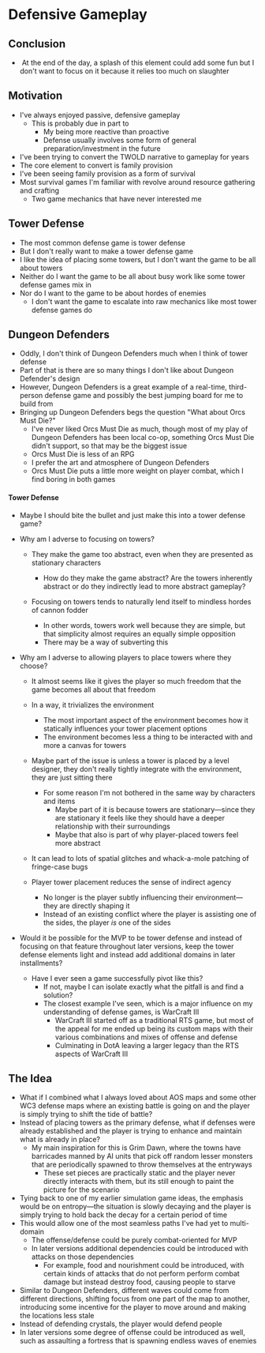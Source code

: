 # Defensive Gameplay

## Conclusion

*  At the end of the day, a splash of this element could add some fun but I don't want to focus on it because it relies too much on slaughter

## Motivation

* I've always enjoyed passive, defensive gameplay
  * This is probably due in part to
    * My being more reactive than proactive
    * Defense usually involves some form of general preparation/investment in the future
* I've been trying to convert the TWOLD narrative to gameplay for years
* The core element to convert is family provision
* I've been seeing family provision as a form of survival
* Most survival games I'm familiar with revolve around resource gathering and crafting
  * Two game mechanics that have never interested me

## Tower Defense

* The most common defense game is tower defense
* But I don't really want to make a tower defense game
* I like the idea of placing some towers, but I don't want the game to be all about towers
* Neither do I want the game to be all about busy work like some tower defense games mix in
* Nor do I want to the game to be about hordes of enemies
  * I don't want the game to escalate into raw mechanics like most tower defense games do

## Dungeon Defenders

* Oddly, I don't think of Dungeon Defenders much when I think of tower defense
* Part of that is there are so many things I don't like about Dungeon Defender's design
* However, Dungeon Defenders is a great example of a real-time, third-person defense game and possibly the best jumping board for me to build from
* Bringing up Dungeon Defenders begs the question "What about Orcs Must Die?"
  * I've never liked Orcs Must Die as much, though most of my play of Dungeon Defenders has been local co-op, something Orcs Must Die didn't support, so that may be the biggest issue
  * Orcs Must Die is less of an RPG
  * I prefer the art and atmosphere of Dungeon Defenders
  * Orcs Must Die puts a little more weight on player combat, which I find boring in both games

#### Tower Defense

* Maybe I should bite the bullet and just make this into a tower defense game?
* Why am I adverse to focusing on towers?
  * They make the game too abstract, even when they are presented as stationary characters
    * How do they make the game abstract?  Are the towers inherently abstract or do they indirectly lead to more abstract gameplay?

  * Focusing on towers tends to naturally lend itself to mindless hordes of cannon fodder
    * In other words, towers work well because they are simple, but that simplicity almost requires an equally simple opposition
    * There may be a way of subverting this

* Why am I adverse to allowing players to place towers where they choose?
  * It almost seems like it gives the player so much freedom that the game becomes all about that freedom
  * In a way, it trivializes the environment
    * The most important aspect of the environment becomes how it statically influences your tower placement options
    * The environment becomes less a thing to be interacted with and more a canvas for towers
  * Maybe part of the issue is unless a tower is placed by a level designer, they don't really tightly integrate with the environment, they are just sitting there
    * For some reason I'm not bothered in the same way by characters and items
      * Maybe part of it is because towers are stationary—since they are stationary it feels like they should have a deeper relationship with their surroundings
      * Maybe that also is part of why player-placed towers feel more abstract

  * It can lead to lots of spatial glitches and whack-a-mole patching of fringe-case bugs
  * Player tower placement reduces the sense of indirect agency
    * No longer is the player subtly influencing their environment—they are directly shaping it
    * Instead of an existing conflict where the player is assisting one of the sides, the player *is* one of the sides

* Would it be possible for the MVP to be tower defense and instead of focusing on that feature throughout later versions, keep the tower defense elements light and instead add additional domains in later installments?
  * Have I ever seen a game successfully pivot like this?
    * If not, maybe I can isolate exactly what the pitfall is and find a solution?
    * The closest example I've seen, which is a major influence on my understanding of defense games, is WarCraft III
      * WarCraft III started off as a traditional RTS game, but most of the appeal for me ended up being its custom maps with their various combinations and mixes of offense and defense
      * Culminating in DotA leaving a larger legacy than the RTS aspects of WarCraft III

#### 

## The Idea

* What if I combined what I always loved about AOS maps and some other WC3 defense maps where an existing battle is going on and the player is simply trying to shift the tide of battle?
* Instead of placing towers as the primary defense, what if defenses were already established and the player is trying to enhance and maintain what is already in place?
  * My main inspiration for this is Grim Dawn, where the towns have barricades manned by AI units that pick off random lesser monsters that are periodically spawned to throw themselves at the entryways
    * These set pieces are practically static and the player never directly interacts with them, but its still enough to paint the picture for the scenario
* Tying back to one of my earlier simulation game ideas, the emphasis would be on entropy—the situation is slowly decaying and the player is simply trying to hold back the decay for a certain period of time
* This would allow one of the most seamless paths I've had yet to multi-domain
  * The offense/defense could be purely combat-oriented for MVP
  * In later versions additional dependencies could be introduced with attacks on those dependencies
    * For example, food and nourishment could be introduced, with certain kinds of attacks that do not perform perform combat damage but instead destroy food, causing people to starve
* Similar to Dungeon Defenders, different waves could come from different directions, shifting focus from one part of the map to another, introducing some incentive for the player to move around and making the locations less stale
* Instead of defending crystals, the player would defend people
* In later versions some degree of offense could be introduced as well, such as assaulting a fortress that is spawning endless waves of enemies